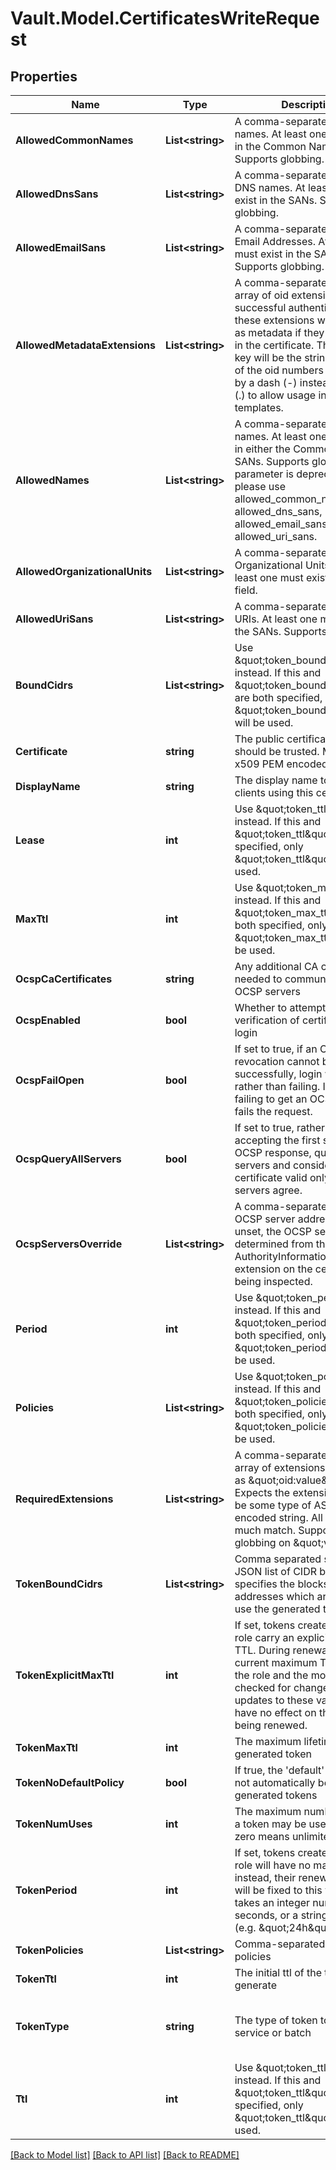# Vault.Model.CertificatesWriteRequest

## Properties

Name | Type | Description | Notes
------------ | ------------- | ------------- | -------------
**AllowedCommonNames** | **List&lt;string&gt;** | A comma-separated list of names. At least one must exist in the Common Name. Supports globbing. | [optional] 
**AllowedDnsSans** | **List&lt;string&gt;** | A comma-separated list of DNS names. At least one must exist in the SANs. Supports globbing. | [optional] 
**AllowedEmailSans** | **List&lt;string&gt;** | A comma-separated list of Email Addresses. At least one must exist in the SANs. Supports globbing. | [optional] 
**AllowedMetadataExtensions** | **List&lt;string&gt;** | A comma-separated string or array of oid extensions. Upon successful authentication, these extensions will be added as metadata if they are present in the certificate. The metadata key will be the string consisting of the oid numbers separated by a dash (-) instead of a dot (.) to allow usage in ACL templates. | [optional] 
**AllowedNames** | **List&lt;string&gt;** | A comma-separated list of names. At least one must exist in either the Common Name or SANs. Supports globbing. This parameter is deprecated, please use allowed_common_names, allowed_dns_sans, allowed_email_sans, allowed_uri_sans. | [optional] 
**AllowedOrganizationalUnits** | **List&lt;string&gt;** | A comma-separated list of Organizational Units names. At least one must exist in the OU field. | [optional] 
**AllowedUriSans** | **List&lt;string&gt;** | A comma-separated list of URIs. At least one must exist in the SANs. Supports globbing. | [optional] 
**BoundCidrs** | **List&lt;string&gt;** | Use \&quot;token_bound_cidrs\&quot; instead. If this and \&quot;token_bound_cidrs\&quot; are both specified, only \&quot;token_bound_cidrs\&quot; will be used. | [optional] 
**Certificate** | **string** | The public certificate that should be trusted. Must be x509 PEM encoded. | [optional] 
**DisplayName** | **string** | The display name to use for clients using this certificate. | [optional] 
**Lease** | **int** | Use \&quot;token_ttl\&quot; instead. If this and \&quot;token_ttl\&quot; are both specified, only \&quot;token_ttl\&quot; will be used. | [optional] 
**MaxTtl** | **int** | Use \&quot;token_max_ttl\&quot; instead. If this and \&quot;token_max_ttl\&quot; are both specified, only \&quot;token_max_ttl\&quot; will be used. | [optional] 
**OcspCaCertificates** | **string** | Any additional CA certificates needed to communicate with OCSP servers | [optional] 
**OcspEnabled** | **bool** | Whether to attempt OCSP verification of certificates at login | [optional] 
**OcspFailOpen** | **bool** | If set to true, if an OCSP revocation cannot be made successfully, login will proceed rather than failing. If false, failing to get an OCSP status fails the request. | [optional] [default to false]
**OcspQueryAllServers** | **bool** | If set to true, rather than accepting the first successful OCSP response, query all servers and consider the certificate valid only if all servers agree. | [optional] [default to false]
**OcspServersOverride** | **List&lt;string&gt;** | A comma-separated list of OCSP server addresses. If unset, the OCSP server is determined from the AuthorityInformationAccess extension on the certificate being inspected. | [optional] 
**Period** | **int** | Use \&quot;token_period\&quot; instead. If this and \&quot;token_period\&quot; are both specified, only \&quot;token_period\&quot; will be used. | [optional] 
**Policies** | **List&lt;string&gt;** | Use \&quot;token_policies\&quot; instead. If this and \&quot;token_policies\&quot; are both specified, only \&quot;token_policies\&quot; will be used. | [optional] 
**RequiredExtensions** | **List&lt;string&gt;** | A comma-separated string or array of extensions formatted as \&quot;oid:value\&quot;. Expects the extension value to be some type of ASN1 encoded string. All values much match. Supports globbing on \&quot;value\&quot;. | [optional] 
**TokenBoundCidrs** | **List&lt;string&gt;** | Comma separated string or JSON list of CIDR blocks. If set, specifies the blocks of IP addresses which are allowed to use the generated token. | [optional] 
**TokenExplicitMaxTtl** | **int** | If set, tokens created via this role carry an explicit maximum TTL. During renewal, the current maximum TTL values of the role and the mount are not checked for changes, and any updates to these values will have no effect on the token being renewed. | [optional] 
**TokenMaxTtl** | **int** | The maximum lifetime of the generated token | [optional] 
**TokenNoDefaultPolicy** | **bool** | If true, the &#x27;default&#x27; policy will not automatically be added to generated tokens | [optional] 
**TokenNumUses** | **int** | The maximum number of times a token may be used, a value of zero means unlimited | [optional] 
**TokenPeriod** | **int** | If set, tokens created via this role will have no max lifetime; instead, their renewal period will be fixed to this value. This takes an integer number of seconds, or a string duration (e.g. \&quot;24h\&quot;). | [optional] 
**TokenPolicies** | **List&lt;string&gt;** | Comma-separated list of policies | [optional] 
**TokenTtl** | **int** | The initial ttl of the token to generate | [optional] 
**TokenType** | **string** | The type of token to generate, service or batch | [optional] [default to "default-service"]
**Ttl** | **int** | Use \&quot;token_ttl\&quot; instead. If this and \&quot;token_ttl\&quot; are both specified, only \&quot;token_ttl\&quot; will be used. | [optional] 

[[Back to Model list]](../README.md#documentation-for-models) [[Back to API list]](../README.md#documentation-for-api-endpoints) [[Back to README]](../README.md)

